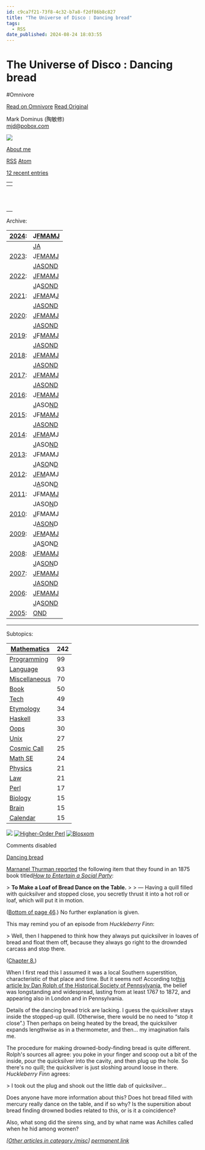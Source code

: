 ```yaml
---
id: c9ca7f21-73f8-4c32-b7a8-f2df86b8c827
title: "The Universe of Disco : Dancing bread"
tags:
  - RSS
date_published: 2024-08-24 18:03:55
---
```


# The Universe of Disco : Dancing bread
#Omnivore

[Read on Omnivore](https://omnivore.app/me/the-universe-of-disco-dancing-bread-19186e1884f)
[Read Original](https://blog.plover.com/misc/dancing-bread.html)



  
 Mark Dominus (陶敏修)  
[mjd@pobox.com](mailto:mjd@pobox.com)   

![](https:&#x2F;&#x2F;proxy-prod.omnivore-image-cache.app&#x2F;100x100,s-ow_2Z9sJcJ_fyrVOrZvS0t6UEwvbYPK2-2Rj-2ZHJI&#x2F;https:&#x2F;&#x2F;pic.blog.plover.com&#x2F;TOP.jpg)  

[About me](https:&#x2F;&#x2F;blog.plover.com&#x2F;meta&#x2F;about-me.html) 

[RSS](https:&#x2F;&#x2F;blog.plover.com&#x2F;index.rss) [Atom](https:&#x2F;&#x2F;blog.plover.com&#x2F;index.atom) 

[12 recent entries](https:&#x2F;&#x2F;blog.plover.com&#x2F;)  

| [](https:&#x2F;&#x2F;blog.plover.com&#x2F;misc&#x2F;dancing-bread.html)              |
| ---------------------------------------------------------------- |
| [](https:&#x2F;&#x2F;blog.plover.com&#x2F;math&#x2F;xkcd-game-theory.html)           |
| [](https:&#x2F;&#x2F;blog.plover.com&#x2F;brain&#x2F;i-dont-know.html)               |
| [](https:&#x2F;&#x2F;blog.plover.com&#x2F;calendar&#x2F;poor-richards-almanack.html) |
| [](https:&#x2F;&#x2F;blog.plover.com&#x2F;politics&#x2F;housing-2.html)              |
| [](https:&#x2F;&#x2F;blog.plover.com&#x2F;music&#x2F;revolver.html)                  |
| [](https:&#x2F;&#x2F;blog.plover.com&#x2F;math&#x2F;inverses.html)                   |
| [](https:&#x2F;&#x2F;blog.plover.com&#x2F;misc&#x2F;goat-scrote.html)                |
| [](https:&#x2F;&#x2F;blog.plover.com&#x2F;math&#x2F;multiple-of-37.html)             |
| [](https:&#x2F;&#x2F;blog.plover.com&#x2F;politics&#x2F;housing.html)                |
| [](https:&#x2F;&#x2F;blog.plover.com&#x2F;lang&#x2F;script-potpourri.html)           |
| [](https:&#x2F;&#x2F;blog.plover.com&#x2F;politics&#x2F;horst-wessel.html)           |

Archive:  

| [2024](https:&#x2F;&#x2F;blog.plover.com&#x2F;2024&#x2F;):                                                                                                                                                                                           | J[F](https:&#x2F;&#x2F;blog.plover.com&#x2F;2024&#x2F;02&#x2F;)[M](https:&#x2F;&#x2F;blog.plover.com&#x2F;2024&#x2F;03&#x2F;)[A](https:&#x2F;&#x2F;blog.plover.com&#x2F;2024&#x2F;04&#x2F;)[M](https:&#x2F;&#x2F;blog.plover.com&#x2F;2024&#x2F;05&#x2F;)[J](https:&#x2F;&#x2F;blog.plover.com&#x2F;2024&#x2F;06&#x2F;)                                     |
| -------------------------------------------------------------------------------------------------------------------------------------------------------------------------------------------------------------------------------- | ------------------------------------------------------------------------------------------------------------------------------------------------------------------------------------------------------------------------------ |
| | [J](https:&#x2F;&#x2F;blog.plover.com&#x2F;2024&#x2F;07&#x2F;)[A](https:&#x2F;&#x2F;blog.plover.com&#x2F;2024&#x2F;08&#x2F;)                                                                                                                                                     |                                                                                                                                                                                                                                |
| [2023](https:&#x2F;&#x2F;blog.plover.com&#x2F;2023&#x2F;):                                                                                                                                                                                           | J[F](https:&#x2F;&#x2F;blog.plover.com&#x2F;2023&#x2F;02&#x2F;)[M](https:&#x2F;&#x2F;blog.plover.com&#x2F;2023&#x2F;03&#x2F;)[A](https:&#x2F;&#x2F;blog.plover.com&#x2F;2023&#x2F;04&#x2F;)[M](https:&#x2F;&#x2F;blog.plover.com&#x2F;2023&#x2F;05&#x2F;)[J](https:&#x2F;&#x2F;blog.plover.com&#x2F;2023&#x2F;06&#x2F;)                                     |
| | [J](https:&#x2F;&#x2F;blog.plover.com&#x2F;2023&#x2F;07&#x2F;)[A](https:&#x2F;&#x2F;blog.plover.com&#x2F;2023&#x2F;08&#x2F;)[S](https:&#x2F;&#x2F;blog.plover.com&#x2F;2023&#x2F;09&#x2F;)[O](https:&#x2F;&#x2F;blog.plover.com&#x2F;2023&#x2F;10&#x2F;)[N](https:&#x2F;&#x2F;blog.plover.com&#x2F;2023&#x2F;11&#x2F;)[D](https:&#x2F;&#x2F;blog.plover.com&#x2F;2023&#x2F;12&#x2F;) |                                                                                                                                                                                                                                |
| [2022](https:&#x2F;&#x2F;blog.plover.com&#x2F;2022&#x2F;):                                                                                                                                                                                           | [J](https:&#x2F;&#x2F;blog.plover.com&#x2F;2022&#x2F;01&#x2F;)[F](https:&#x2F;&#x2F;blog.plover.com&#x2F;2022&#x2F;02&#x2F;)[M](https:&#x2F;&#x2F;blog.plover.com&#x2F;2022&#x2F;03&#x2F;)[A](https:&#x2F;&#x2F;blog.plover.com&#x2F;2022&#x2F;04&#x2F;)[M](https:&#x2F;&#x2F;blog.plover.com&#x2F;2022&#x2F;05&#x2F;)[J](https:&#x2F;&#x2F;blog.plover.com&#x2F;2022&#x2F;06&#x2F;) |
| | [J](https:&#x2F;&#x2F;blog.plover.com&#x2F;2022&#x2F;07&#x2F;)A[S](https:&#x2F;&#x2F;blog.plover.com&#x2F;2022&#x2F;09&#x2F;)[O](https:&#x2F;&#x2F;blog.plover.com&#x2F;2022&#x2F;10&#x2F;)[N](https:&#x2F;&#x2F;blog.plover.com&#x2F;2022&#x2F;11&#x2F;)[D](https:&#x2F;&#x2F;blog.plover.com&#x2F;2022&#x2F;12&#x2F;)                                     |                                                                                                                                                                                                                                |
| [2021](https:&#x2F;&#x2F;blog.plover.com&#x2F;2021&#x2F;):                                                                                                                                                                                           | [J](https:&#x2F;&#x2F;blog.plover.com&#x2F;2021&#x2F;01&#x2F;)[F](https:&#x2F;&#x2F;blog.plover.com&#x2F;2021&#x2F;02&#x2F;)[M](https:&#x2F;&#x2F;blog.plover.com&#x2F;2021&#x2F;03&#x2F;)[A](https:&#x2F;&#x2F;blog.plover.com&#x2F;2021&#x2F;04&#x2F;)M[J](https:&#x2F;&#x2F;blog.plover.com&#x2F;2021&#x2F;05&#x2F;)                                     |
| | [J](https:&#x2F;&#x2F;blog.plover.com&#x2F;2021&#x2F;07&#x2F;)[A](https:&#x2F;&#x2F;blog.plover.com&#x2F;2021&#x2F;08&#x2F;)[S](https:&#x2F;&#x2F;blog.plover.com&#x2F;2021&#x2F;09&#x2F;)[O](https:&#x2F;&#x2F;blog.plover.com&#x2F;2021&#x2F;10&#x2F;)[N](https:&#x2F;&#x2F;blog.plover.com&#x2F;2021&#x2F;11&#x2F;)[D](https:&#x2F;&#x2F;blog.plover.com&#x2F;2021&#x2F;12&#x2F;) |                                                                                                                                                                                                                                |
| [2020](https:&#x2F;&#x2F;blog.plover.com&#x2F;2020&#x2F;):                                                                                                                                                                                           | [J](https:&#x2F;&#x2F;blog.plover.com&#x2F;2020&#x2F;01&#x2F;)[F](https:&#x2F;&#x2F;blog.plover.com&#x2F;2020&#x2F;02&#x2F;)[M](https:&#x2F;&#x2F;blog.plover.com&#x2F;2020&#x2F;03&#x2F;)[A](https:&#x2F;&#x2F;blog.plover.com&#x2F;2020&#x2F;04&#x2F;)[M](https:&#x2F;&#x2F;blog.plover.com&#x2F;2020&#x2F;05&#x2F;)[J](https:&#x2F;&#x2F;blog.plover.com&#x2F;2020&#x2F;06&#x2F;) |
| | [J](https:&#x2F;&#x2F;blog.plover.com&#x2F;2020&#x2F;07&#x2F;)[A](https:&#x2F;&#x2F;blog.plover.com&#x2F;2020&#x2F;08&#x2F;)[S](https:&#x2F;&#x2F;blog.plover.com&#x2F;2020&#x2F;09&#x2F;)[O](https:&#x2F;&#x2F;blog.plover.com&#x2F;2020&#x2F;10&#x2F;)[N](https:&#x2F;&#x2F;blog.plover.com&#x2F;2020&#x2F;11&#x2F;)[D](https:&#x2F;&#x2F;blog.plover.com&#x2F;2020&#x2F;12&#x2F;) |                                                                                                                                                                                                                                |
| [2019](https:&#x2F;&#x2F;blog.plover.com&#x2F;2019&#x2F;):                                                                                                                                                                                           | [J](https:&#x2F;&#x2F;blog.plover.com&#x2F;2019&#x2F;01&#x2F;)F[M](https:&#x2F;&#x2F;blog.plover.com&#x2F;2019&#x2F;03&#x2F;)[A](https:&#x2F;&#x2F;blog.plover.com&#x2F;2019&#x2F;04&#x2F;)[M](https:&#x2F;&#x2F;blog.plover.com&#x2F;2019&#x2F;05&#x2F;)[J](https:&#x2F;&#x2F;blog.plover.com&#x2F;2019&#x2F;06&#x2F;)                                     |
| | [J](https:&#x2F;&#x2F;blog.plover.com&#x2F;2019&#x2F;07&#x2F;)[A](https:&#x2F;&#x2F;blog.plover.com&#x2F;2019&#x2F;08&#x2F;)[S](https:&#x2F;&#x2F;blog.plover.com&#x2F;2019&#x2F;09&#x2F;)[O](https:&#x2F;&#x2F;blog.plover.com&#x2F;2019&#x2F;10&#x2F;)[N](https:&#x2F;&#x2F;blog.plover.com&#x2F;2019&#x2F;11&#x2F;)[D](https:&#x2F;&#x2F;blog.plover.com&#x2F;2019&#x2F;12&#x2F;) |                                                                                                                                                                                                                                |
| [2018](https:&#x2F;&#x2F;blog.plover.com&#x2F;2018&#x2F;):                                                                                                                                                                                           | [J](https:&#x2F;&#x2F;blog.plover.com&#x2F;2018&#x2F;01&#x2F;)[F](https:&#x2F;&#x2F;blog.plover.com&#x2F;2018&#x2F;02&#x2F;)[M](https:&#x2F;&#x2F;blog.plover.com&#x2F;2018&#x2F;03&#x2F;)[A](https:&#x2F;&#x2F;blog.plover.com&#x2F;2018&#x2F;04&#x2F;)[M](https:&#x2F;&#x2F;blog.plover.com&#x2F;2018&#x2F;05&#x2F;)[J](https:&#x2F;&#x2F;blog.plover.com&#x2F;2018&#x2F;06&#x2F;) |
| | [J](https:&#x2F;&#x2F;blog.plover.com&#x2F;2018&#x2F;07&#x2F;)[A](https:&#x2F;&#x2F;blog.plover.com&#x2F;2018&#x2F;08&#x2F;)[S](https:&#x2F;&#x2F;blog.plover.com&#x2F;2018&#x2F;09&#x2F;)[O](https:&#x2F;&#x2F;blog.plover.com&#x2F;2018&#x2F;10&#x2F;)[N](https:&#x2F;&#x2F;blog.plover.com&#x2F;2018&#x2F;11&#x2F;)[D](https:&#x2F;&#x2F;blog.plover.com&#x2F;2018&#x2F;12&#x2F;) |                                                                                                                                                                                                                                |
| [2017](https:&#x2F;&#x2F;blog.plover.com&#x2F;2017&#x2F;):                                                                                                                                                                                           | [J](https:&#x2F;&#x2F;blog.plover.com&#x2F;2017&#x2F;01&#x2F;)[F](https:&#x2F;&#x2F;blog.plover.com&#x2F;2017&#x2F;02&#x2F;)[M](https:&#x2F;&#x2F;blog.plover.com&#x2F;2017&#x2F;03&#x2F;)[A](https:&#x2F;&#x2F;blog.plover.com&#x2F;2017&#x2F;04&#x2F;)[M](https:&#x2F;&#x2F;blog.plover.com&#x2F;2017&#x2F;05&#x2F;)[J](https:&#x2F;&#x2F;blog.plover.com&#x2F;2017&#x2F;06&#x2F;) |
| | [J](https:&#x2F;&#x2F;blog.plover.com&#x2F;2017&#x2F;07&#x2F;)[A](https:&#x2F;&#x2F;blog.plover.com&#x2F;2017&#x2F;08&#x2F;)[S](https:&#x2F;&#x2F;blog.plover.com&#x2F;2017&#x2F;09&#x2F;)[O](https:&#x2F;&#x2F;blog.plover.com&#x2F;2017&#x2F;10&#x2F;)[N](https:&#x2F;&#x2F;blog.plover.com&#x2F;2017&#x2F;11&#x2F;)[D](https:&#x2F;&#x2F;blog.plover.com&#x2F;2017&#x2F;12&#x2F;) |                                                                                                                                                                                                                                |
| [2016](https:&#x2F;&#x2F;blog.plover.com&#x2F;2016&#x2F;):                                                                                                                                                                                           | J[F](https:&#x2F;&#x2F;blog.plover.com&#x2F;2016&#x2F;02&#x2F;)[M](https:&#x2F;&#x2F;blog.plover.com&#x2F;2016&#x2F;03&#x2F;)[A](https:&#x2F;&#x2F;blog.plover.com&#x2F;2016&#x2F;04&#x2F;)[M](https:&#x2F;&#x2F;blog.plover.com&#x2F;2016&#x2F;05&#x2F;)[J](https:&#x2F;&#x2F;blog.plover.com&#x2F;2016&#x2F;06&#x2F;)                                     |
| | [J](https:&#x2F;&#x2F;blog.plover.com&#x2F;2016&#x2F;07&#x2F;)ASO[N](https:&#x2F;&#x2F;blog.plover.com&#x2F;2016&#x2F;11&#x2F;)[D](https:&#x2F;&#x2F;blog.plover.com&#x2F;2016&#x2F;12&#x2F;)                                                                                                             |                                                                                                                                                                                                                                |
| [2015](https:&#x2F;&#x2F;blog.plover.com&#x2F;2015&#x2F;):                                                                                                                                                                                           | JF[M](https:&#x2F;&#x2F;blog.plover.com&#x2F;2015&#x2F;03&#x2F;)[A](https:&#x2F;&#x2F;blog.plover.com&#x2F;2015&#x2F;04&#x2F;)[M](https:&#x2F;&#x2F;blog.plover.com&#x2F;2015&#x2F;05&#x2F;)[J](https:&#x2F;&#x2F;blog.plover.com&#x2F;2015&#x2F;06&#x2F;)                                                                         |
| | [J](https:&#x2F;&#x2F;blog.plover.com&#x2F;2015&#x2F;07&#x2F;)[A](https:&#x2F;&#x2F;blog.plover.com&#x2F;2015&#x2F;08&#x2F;)[S](https:&#x2F;&#x2F;blog.plover.com&#x2F;2015&#x2F;09&#x2F;)[O](https:&#x2F;&#x2F;blog.plover.com&#x2F;2015&#x2F;10&#x2F;)[N](https:&#x2F;&#x2F;blog.plover.com&#x2F;2015&#x2F;11&#x2F;)[D](https:&#x2F;&#x2F;blog.plover.com&#x2F;2015&#x2F;12&#x2F;) |                                                                                                                                                                                                                                |
| [2014](https:&#x2F;&#x2F;blog.plover.com&#x2F;2014&#x2F;):                                                                                                                                                                                           | [J](https:&#x2F;&#x2F;blog.plover.com&#x2F;2014&#x2F;01&#x2F;)[F](https:&#x2F;&#x2F;blog.plover.com&#x2F;2014&#x2F;02&#x2F;)[M](https:&#x2F;&#x2F;blog.plover.com&#x2F;2014&#x2F;03&#x2F;)[A](https:&#x2F;&#x2F;blog.plover.com&#x2F;2014&#x2F;04&#x2F;)MJ                                                                         |
| | [J](https:&#x2F;&#x2F;blog.plover.com&#x2F;2014&#x2F;07&#x2F;)ASO[N](https:&#x2F;&#x2F;blog.plover.com&#x2F;2014&#x2F;11&#x2F;)[D](https:&#x2F;&#x2F;blog.plover.com&#x2F;2014&#x2F;12&#x2F;)                                                                                                             |                                                                                                                                                                                                                                |
| [2013](https:&#x2F;&#x2F;blog.plover.com&#x2F;2013&#x2F;):                                                                                                                                                                                           | JFMAMJ                                                                                                                                                                                                                         |
| | [J](https:&#x2F;&#x2F;blog.plover.com&#x2F;2013&#x2F;07&#x2F;)A[S](https:&#x2F;&#x2F;blog.plover.com&#x2F;2013&#x2F;09&#x2F;)[O](https:&#x2F;&#x2F;blog.plover.com&#x2F;2013&#x2F;10&#x2F;)N[D](https:&#x2F;&#x2F;blog.plover.com&#x2F;2013&#x2F;12&#x2F;)                                                                         |                                                                                                                                                                                                                                |
| [2012](https:&#x2F;&#x2F;blog.plover.com&#x2F;2012&#x2F;):                                                                                                                                                                                           | [J](https:&#x2F;&#x2F;blog.plover.com&#x2F;2012&#x2F;01&#x2F;)[F](https:&#x2F;&#x2F;blog.plover.com&#x2F;2012&#x2F;02&#x2F;)[M](https:&#x2F;&#x2F;blog.plover.com&#x2F;2012&#x2F;03&#x2F;)AMJ                                                                                                             |
| | J[A](https:&#x2F;&#x2F;blog.plover.com&#x2F;2012&#x2F;08&#x2F;)SON[D](https:&#x2F;&#x2F;blog.plover.com&#x2F;2012&#x2F;12&#x2F;)                                                                                                                                                 |                                                                                                                                                                                                                                |
| [2011](https:&#x2F;&#x2F;blog.plover.com&#x2F;2011&#x2F;):                                                                                                                                                                                           | JFMA[M](https:&#x2F;&#x2F;blog.plover.com&#x2F;2011&#x2F;05&#x2F;)[J](https:&#x2F;&#x2F;blog.plover.com&#x2F;2011&#x2F;06&#x2F;)                                                                                                                                                 |
| | JASO[N](https:&#x2F;&#x2F;blog.plover.com&#x2F;2011&#x2F;11&#x2F;)D                                                                                                                                                                                     |                                                                                                                                                                                                                                |
| [2010](https:&#x2F;&#x2F;blog.plover.com&#x2F;2010&#x2F;):                                                                                                                                                                                           | [J](https:&#x2F;&#x2F;blog.plover.com&#x2F;2010&#x2F;01&#x2F;)FMAMJ                                                                                                                                                                                     |
| | J[A](https:&#x2F;&#x2F;blog.plover.com&#x2F;2010&#x2F;08&#x2F;)[S](https:&#x2F;&#x2F;blog.plover.com&#x2F;2010&#x2F;09&#x2F;)[O](https:&#x2F;&#x2F;blog.plover.com&#x2F;2010&#x2F;10&#x2F;)[N](https:&#x2F;&#x2F;blog.plover.com&#x2F;2010&#x2F;11&#x2F;)D                                                                         |                                                                                                                                                                                                                                |
| [2009](https:&#x2F;&#x2F;blog.plover.com&#x2F;2009&#x2F;):                                                                                                                                                                                           | [J](https:&#x2F;&#x2F;blog.plover.com&#x2F;2009&#x2F;01&#x2F;)[F](https:&#x2F;&#x2F;blog.plover.com&#x2F;2009&#x2F;02&#x2F;)[M](https:&#x2F;&#x2F;blog.plover.com&#x2F;2009&#x2F;03&#x2F;)A[M](https:&#x2F;&#x2F;blog.plover.com&#x2F;2009&#x2F;05&#x2F;)[J](https:&#x2F;&#x2F;blog.plover.com&#x2F;2009&#x2F;06&#x2F;)                                     |
| | [J](https:&#x2F;&#x2F;blog.plover.com&#x2F;2009&#x2F;07&#x2F;)A[S](https:&#x2F;&#x2F;blog.plover.com&#x2F;2009&#x2F;09&#x2F;)ON[D](https:&#x2F;&#x2F;blog.plover.com&#x2F;2009&#x2F;12&#x2F;)                                                                                                             |                                                                                                                                                                                                                                |
| [2008](https:&#x2F;&#x2F;blog.plover.com&#x2F;2008&#x2F;):                                                                                                                                                                                           | [J](https:&#x2F;&#x2F;blog.plover.com&#x2F;2008&#x2F;01&#x2F;)[F](https:&#x2F;&#x2F;blog.plover.com&#x2F;2008&#x2F;02&#x2F;)[M](https:&#x2F;&#x2F;blog.plover.com&#x2F;2008&#x2F;03&#x2F;)[A](https:&#x2F;&#x2F;blog.plover.com&#x2F;2008&#x2F;04&#x2F;)[M](https:&#x2F;&#x2F;blog.plover.com&#x2F;2008&#x2F;05&#x2F;)[J](https:&#x2F;&#x2F;blog.plover.com&#x2F;2008&#x2F;06&#x2F;) |
| | [J](https:&#x2F;&#x2F;blog.plover.com&#x2F;2008&#x2F;07&#x2F;)A[S](https:&#x2F;&#x2F;blog.plover.com&#x2F;2008&#x2F;09&#x2F;)[O](https:&#x2F;&#x2F;blog.plover.com&#x2F;2008&#x2F;10&#x2F;)[N](https:&#x2F;&#x2F;blog.plover.com&#x2F;2008&#x2F;11&#x2F;)D                                                                         |                                                                                                                                                                                                                                |
| [2007](https:&#x2F;&#x2F;blog.plover.com&#x2F;2007&#x2F;):                                                                                                                                                                                           | [J](https:&#x2F;&#x2F;blog.plover.com&#x2F;2007&#x2F;01&#x2F;)[F](https:&#x2F;&#x2F;blog.plover.com&#x2F;2007&#x2F;02&#x2F;)[M](https:&#x2F;&#x2F;blog.plover.com&#x2F;2007&#x2F;03&#x2F;)[A](https:&#x2F;&#x2F;blog.plover.com&#x2F;2007&#x2F;04&#x2F;)[M](https:&#x2F;&#x2F;blog.plover.com&#x2F;2007&#x2F;05&#x2F;)[J](https:&#x2F;&#x2F;blog.plover.com&#x2F;2007&#x2F;06&#x2F;) |
| | [J](https:&#x2F;&#x2F;blog.plover.com&#x2F;2007&#x2F;07&#x2F;)[A](https:&#x2F;&#x2F;blog.plover.com&#x2F;2007&#x2F;08&#x2F;)[S](https:&#x2F;&#x2F;blog.plover.com&#x2F;2007&#x2F;09&#x2F;)[O](https:&#x2F;&#x2F;blog.plover.com&#x2F;2007&#x2F;10&#x2F;)[N](https:&#x2F;&#x2F;blog.plover.com&#x2F;2007&#x2F;11&#x2F;)[D](https:&#x2F;&#x2F;blog.plover.com&#x2F;2007&#x2F;12&#x2F;) |                                                                                                                                                                                                                                |
| [2006](https:&#x2F;&#x2F;blog.plover.com&#x2F;2006&#x2F;):                                                                                                                                                                                           | [J](https:&#x2F;&#x2F;blog.plover.com&#x2F;2006&#x2F;01&#x2F;)[F](https:&#x2F;&#x2F;blog.plover.com&#x2F;2006&#x2F;02&#x2F;)[M](https:&#x2F;&#x2F;blog.plover.com&#x2F;2006&#x2F;03&#x2F;)[A](https:&#x2F;&#x2F;blog.plover.com&#x2F;2006&#x2F;04&#x2F;)[M](https:&#x2F;&#x2F;blog.plover.com&#x2F;2006&#x2F;05&#x2F;)[J](https:&#x2F;&#x2F;blog.plover.com&#x2F;2006&#x2F;06&#x2F;) |
| | [J](https:&#x2F;&#x2F;blog.plover.com&#x2F;2006&#x2F;07&#x2F;)A[S](https:&#x2F;&#x2F;blog.plover.com&#x2F;2006&#x2F;09&#x2F;)[O](https:&#x2F;&#x2F;blog.plover.com&#x2F;2006&#x2F;10&#x2F;)[N](https:&#x2F;&#x2F;blog.plover.com&#x2F;2006&#x2F;11&#x2F;)[D](https:&#x2F;&#x2F;blog.plover.com&#x2F;2006&#x2F;12&#x2F;)                                     |                                                                                                                                                                                                                                |
| [2005](https:&#x2F;&#x2F;blog.plover.com&#x2F;2005&#x2F;):                                                                                                                                                                                           | [O](https:&#x2F;&#x2F;blog.plover.com&#x2F;2005&#x2F;10&#x2F;)[N](https:&#x2F;&#x2F;blog.plover.com&#x2F;2005&#x2F;11&#x2F;)[D](https:&#x2F;&#x2F;blog.plover.com&#x2F;2005&#x2F;12&#x2F;)                                                                                                                |

  
---

Subtopics:  

| [Mathematics](https:&#x2F;&#x2F;blog.plover.com&#x2F;math&#x2F;)      | 242 |
| ------------------------------------------------- | --- |
| [Programming](https:&#x2F;&#x2F;blog.plover.com&#x2F;prog&#x2F;)      | 99  |
| [Language](https:&#x2F;&#x2F;blog.plover.com&#x2F;lang&#x2F;)         | 93  |
| [Miscellaneous](https:&#x2F;&#x2F;blog.plover.com&#x2F;misc&#x2F;)    | 70  |
| [Book](https:&#x2F;&#x2F;blog.plover.com&#x2F;book&#x2F;)             | 50  |
| [Tech](https:&#x2F;&#x2F;blog.plover.com&#x2F;tech&#x2F;)             | 49  |
| [Etymology](https:&#x2F;&#x2F;blog.plover.com&#x2F;lang&#x2F;etym&#x2F;)   | 34  |
| [Haskell](https:&#x2F;&#x2F;blog.plover.com&#x2F;prog&#x2F;haskell&#x2F;)  | 33  |
| [Oops](https:&#x2F;&#x2F;blog.plover.com&#x2F;oops&#x2F;)             | 30  |
| [Unix](https:&#x2F;&#x2F;blog.plover.com&#x2F;Unix&#x2F;)             | 27  |
| [Cosmic Call](https:&#x2F;&#x2F;blog.plover.com&#x2F;aliens&#x2F;dd&#x2F;) | 25  |
| [Math SE](https:&#x2F;&#x2F;blog.plover.com&#x2F;math&#x2F;se&#x2F;)       | 24  |
| [Physics](https:&#x2F;&#x2F;blog.plover.com&#x2F;physics&#x2F;)       | 21  |
| [Law](https:&#x2F;&#x2F;blog.plover.com&#x2F;law&#x2F;)               | 21  |
| [Perl](https:&#x2F;&#x2F;blog.plover.com&#x2F;prog&#x2F;perl&#x2F;)        | 17  |
| [Biology](https:&#x2F;&#x2F;blog.plover.com&#x2F;bio&#x2F;)           | 15  |
| [Brain](https:&#x2F;&#x2F;blog.plover.com&#x2F;brain&#x2F;)           | 15  |
| [Calendar](https:&#x2F;&#x2F;blog.plover.com&#x2F;calendar&#x2F;)     | 15  |

![](https:&#x2F;&#x2F;proxy-prod.omnivore-image-cache.app&#x2F;0x0,sDucSot2FffdhecehaTytAMrhnphQmFiy_RuilMEG4gw&#x2F;https:&#x2F;&#x2F;pic.blog.plover.com&#x2F;buttons&#x2F;mjd-universe.png) [![Higher-Order Perl](https:&#x2F;&#x2F;proxy-prod.omnivore-image-cache.app&#x2F;0x0,s0DF4x_Z0-RUwmylxYxnGedwmRRuSHiesLYnLSrQY9Jw&#x2F;https:&#x2F;&#x2F;pic.blog.plover.com&#x2F;buttons&#x2F;HOP-BUTTON.png)](http:&#x2F;&#x2F;hop.perl.plover.com&#x2F;) [![Blosxom](https:&#x2F;&#x2F;proxy-prod.omnivore-image-cache.app&#x2F;0x0,sHDQHuzSEyOTVLHIgu8-rjbErVs96eKITOMx5TXr0YJ4&#x2F;https:&#x2F;&#x2F;pic.blog.plover.com&#x2F;buttons&#x2F;blosxom-sux.png)](http:&#x2F;&#x2F;blosxom.sourceforge.net&#x2F;) 

Comments disabled

[Dancing bread](https:&#x2F;&#x2F;blog.plover.com&#x2F;misc&#x2F;dancing-bread.html)   

[Marnanel Thurman reported](https:&#x2F;&#x2F;mathstodon.xyz&#x2F;@marnanel@queer.party&#x2F;113018047226820866) the following item that they found in an 1875 book titled[_How to Entertain a Social Party_](https:&#x2F;&#x2F;archive.org&#x2F;details&#x2F;howtoentertainso00newy&#x2F;):

&gt; **To Make a Loaf of Bread Dance on the Table.**
&gt; 
&gt; — Having a quill filled with quicksilver and stopped close, you secretly thrust it into a hot roll or loaf, which will put it in motion.

([Bottom of page 46](https:&#x2F;&#x2F;archive.org&#x2F;details&#x2F;howtoentertainso00newy&#x2F;page&#x2F;46&#x2F;mode&#x2F;1up).) No further explanation is given.

This may remind you of an episode from _Huckleberry Finn_:

&gt; Well, then I happened to think how they always put quicksilver in loaves of bread and float them off, because they always go right to the drownded carcass and stop there.

([Chapter 8.](https:&#x2F;&#x2F;www.gutenberg.org&#x2F;files&#x2F;76&#x2F;76-h&#x2F;76-h.htm#chap08))

When I first read this I assumed it was a local Southern superstition, characteristic of that place and time. But it seems not! According to[this article by Dan Rolph of the Historical Society of Pennsylvania](https:&#x2F;&#x2F;hsp.org&#x2F;blogs&#x2F;hidden-histories&#x2F;looking-for-the-drowned-dead-with-a-loaf-of-bread-and-mercury), the belief was longstanding and widespread, lasting from at least 1767 to 1872, and appearing also in London and in Pennsylvania.

Details of the dancing bread trick are lacking. I guess the quicksilver stays inside the stopped-up quill. (Otherwise, there would be no need to “stop it close”.) Then perhaps on being heated by the bread, the quicksilver expands lengthwise as in a thermometer, and then… my imagination fails me.

The procedure for making drowned-body-finding bread is quite different. Rolph&#39;s sources all agree: you poke in your finger and scoop out a bit of the inside, pour the quicksilver into the cavity, and then plug up the hole. So there&#39;s no quill; the quicksilver is just sloshing around loose in there. _Huckleberry Finn_ agrees:

&gt; I took out the plug and shook out the little dab of quicksilver…

Does anyone have more information about this? Does hot bread filled with mercury really dance on the table, and if so why? Is the supersition about bread finding drowned bodies related to this, or is it a coincidence?

Also, what song did the sirens sing, and by what name was Achilles called when he hid among women?

_\[[Other articles in category &#x2F;misc](https:&#x2F;&#x2F;blog.plover.com&#x2F;misc)\] [permanent link](https:&#x2F;&#x2F;blog.plover.com&#x2F;misc&#x2F;dancing-bread.html)_ 

  